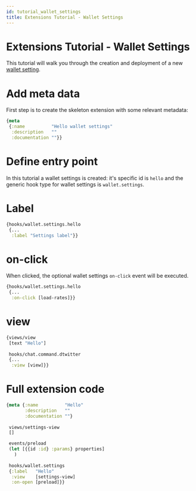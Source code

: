 ```yaml
---
id: tutorial_wallet_settings
title: Extensions Tutorial - Wallet Settings
---
```


# Extensions Tutorial - Wallet Settings

This tutorial will walk you through the creation and deployment of a new [wallet setting](wallet_settings.html).

# Add meta data

First step is to create the skeleton extension with some relevant metadata:

``` clojure
{meta
 {:name          "Hello wallet settings"
  :description   ""
  :documentation ""}}
```

# Define entry point

In this tutorial a wallet settings is created: it's specific id is `hello` and the generic hook type for wallet settings is `wallet.settings`.

# Label

``` clojure
{hooks/wallet.settings.hello
 {...
  :label "Settings label"}}
```

# on-click

When clicked, the optional wallet settings `on-click` event will be executed.

``` clojure
{hooks/wallet.settings.hello
 {...
  :on-click [load-rates]}}
```

# view

``` clojure
{views/view
 [text "Hello"]
  
 hooks/chat.command.dtwitter
 {...
  :view [view]}}
```

# Full extension code

``` clojure
{meta {:name          "Hello"
       :description   ""
       :documentation ""}
 
 views/settings-view
 []

 events/preload
 (let [{{id :id} :params} properties]
   )
 
 hooks/wallet.settings
 {:label   "Hello"
  :view    [settings-view]
  :on-open [preload]}}
```
